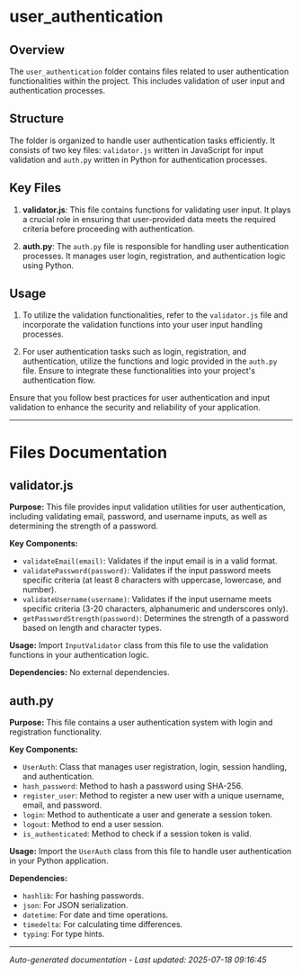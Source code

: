 # user_authentication

## Overview
The `user_authentication` folder contains files related to user authentication functionalities within the project. This includes validation of user input and authentication processes.

## Structure
The folder is organized to handle user authentication tasks efficiently. It consists of two key files: `validator.js` written in JavaScript for input validation and `auth.py` written in Python for authentication processes.

## Key Files
1. **validator.js**: This file contains functions for validating user input. It plays a crucial role in ensuring that user-provided data meets the required criteria before proceeding with authentication.
   
2. **auth.py**: The `auth.py` file is responsible for handling user authentication processes. It manages user login, registration, and authentication logic using Python.

## Usage
1. To utilize the validation functionalities, refer to the `validator.js` file and incorporate the validation functions into your user input handling processes.
   
2. For user authentication tasks such as login, registration, and authentication, utilize the functions and logic provided in the `auth.py` file. Ensure to integrate these functionalities into your project's authentication flow.

Ensure that you follow best practices for user authentication and input validation to enhance the security and reliability of your application.

---

# Files Documentation

## validator.js

**Purpose:** This file provides input validation utilities for user authentication, including validating email, password, and username inputs, as well as determining the strength of a password.

**Key Components:**
- `validateEmail(email)`: Validates if the input email is in a valid format.
- `validatePassword(password)`: Validates if the input password meets specific criteria (at least 8 characters with uppercase, lowercase, and number).
- `validateUsername(username)`: Validates if the input username meets specific criteria (3-20 characters, alphanumeric and underscores only).
- `getPasswordStrength(password)`: Determines the strength of a password based on length and character types.

**Usage:** Import `InputValidator` class from this file to use the validation functions in your authentication logic.

**Dependencies:** No external dependencies.

## auth.py

**Purpose:** This file contains a user authentication system with login and registration functionality.

**Key Components:**
- `UserAuth`: Class that manages user registration, login, session handling, and authentication.
- `hash_password`: Method to hash a password using SHA-256.
- `register_user`: Method to register a new user with a unique username, email, and password.
- `login`: Method to authenticate a user and generate a session token.
- `logout`: Method to end a user session.
- `is_authenticated`: Method to check if a session token is valid.

**Usage:** Import the `UserAuth` class from this file to handle user authentication in your Python application.

**Dependencies:** 
- `hashlib`: For hashing passwords.
- `json`: For JSON serialization.
- `datetime`: For date and time operations.
- `timedelta`: For calculating time differences.
- `typing`: For type hints.

---
*Auto-generated documentation - Last updated: 2025-07-18 09:16:45*
